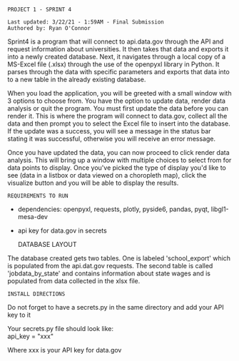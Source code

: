     PROJECT 1 - SPRINT 4

    Last updated: 3/22/21 - 1:59AM - Final Submission
    Authored by: Ryan O'Connor

    

Sprint4 is a program that will connect to api.data.gov through the API and request information about universities. It then takes that data and exports it into a newly created database. Next, it navigates through a local copy of a MS-Excel file (.xlsx) through the use of the openpyxl library in Python. It parses through the data with specific parameters and exports that data into to a new table in the already existing database.

When you load the application, you will be greeted with a small window with 3 options to choose from. You have the option to update data, render data analysis or quit the program. You must first update the data before you can render it. This is where the program will connect to data.gov, collect all the data and then prompt you to select the Excel file to insert into the database. 
If the update was a success, you will see a message in the status bar stating it was successful, otherwise you will receive an error message.

Once you have updated the data, you can now proceed to click render data analysis. This will bring up a window with multiple choices to select from for data points to display. Once you've picked the type of display you'd like to see (data in a listbox or data viewed on a choropleth map), click the visualize button and you will be able to display the results.




      
    REQUIREMENTS TO RUN
- dependencies: openpyxl, requests, plotly, pyside6, pandas, pyqt, libgl1-mesa-dev


- api key for data.gov in secrets

  
    DATABASE LAYOUT

The database created gets two tables. One is labeled 'school_export' which is populated from the api.dat.gov requests. The second table is called 'jobdata_by_state' and contains information about state wages and is populated from data collected in the xlsx file.   

    INSTALL DIRECTIONS

Do not forget to have a secrets.py in the same directory and add your API key to it 

Your secrets.py file should look like:  
      api_key = "xxx"
    
Where xxx is your API key for data.gov

